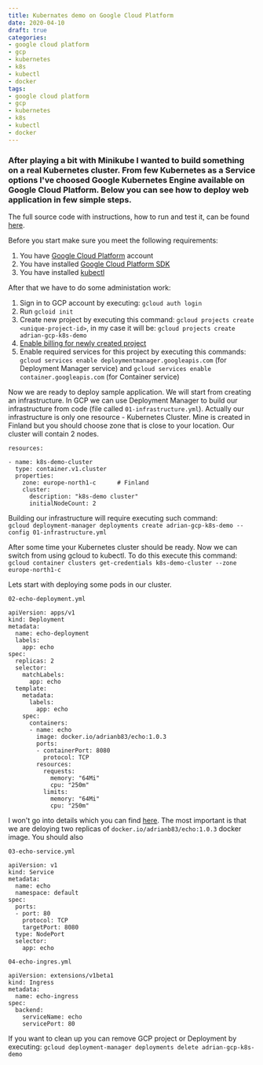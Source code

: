 ```yaml
---
title: Kubernates demo on Google Cloud Platform
date: 2020-04-10
draft: true
categories:
- google cloud platform
- gcp
- kubernetes
- k8s
- kubectl
- docker
tags:
- google cloud platform
- gcp
- kubernetes
- k8s
- kubectl
- docker
---
```


### After playing a bit with Minikube I wanted to build something on a real Kubernetes cluster. From few Kubernetes as a Service options I've choosed Google Kubernetes Engine available on Google Cloud Platform. Below you can see how to deploy web application in few simple steps.

The full source code with instructions, how to run and test it, can be found [here](https://github.com/adrian83/gcp-samples/tree/master/001-kubernetes-demo).

Before you start make sure you meet the following requirements:
1. You have [Google Cloud Platform](https://cloud.google.com/) account
2. You have installed [Google Cloud Platform SDK](https://cloud.google.com/sdk)
3. You have installed [kubectl](https://kubernetes.io/docs/reference/kubectl/overview/) 


After that we have to do some administation work:
1. Sign in to GCP account by executing: `gcloud auth login`
2. Run `gcloid init`
3. Create new project by executing this command: `gcloud projects create <unique-project-id>`, in my case it will be: `gcloud projects create adrian-gcp-k8s-demo`
4. [Enable billing for newly created project](https://support.google.com/googleapi/answer/6158867?hl=en)
5. Enable required services for this project by executing this commands: `gcloud services enable deploymentmanager.googleapis.com` (for Deployment Manager service) and `gcloud services enable container.googleapis.com` (for Container service)


Now we are ready to deploy sample application. 
We will start from creating an infrastructure. In GCP we can use Deployment Manager to build our infrastructure from code (file called `01-infrastructure.yml`). Actually our infrastructure is only one resource - Kubernetes Cluster. Mine is created in Finland but you should choose zone that is close to your location. Our cluster will contain 2 nodes.

```
resources:

- name: k8s-demo-cluster
  type: container.v1.cluster
  properties:
    zone: europe-north1-c      # Finland
    cluster:
      description: "k8s-demo cluster"
      initialNodeCount: 2
```

Building our infrastructure will require executing such command:  
`gcloud deployment-manager deployments create adrian-gcp-k8s-demo --config 01-infrastructure.yml` 

After some time your Kubernetes cluster should be ready. 
Now we can switch from using gcloud to kubectl. To do this execute this command:  
`gcloud container clusters get-credentials k8s-demo-cluster --zone europe-north1-c`

Lets start with deploying some pods in our cluster. 

`02-echo-deployment.yml`

```
apiVersion: apps/v1
kind: Deployment
metadata:
  name: echo-deployment
  labels:
    app: echo
spec:
  replicas: 2
  selector:
    matchLabels:
      app: echo
  template:
    metadata:
      labels:
        app: echo
    spec:
      containers:
      - name: echo
        image: docker.io/adrianb83/echo:1.0.3
        ports:
        - containerPort: 8080
          protocol: TCP
        resources:
          requests:
            memory: "64Mi"
            cpu: "250m"
          limits:
            memory: "64Mi"
            cpu: "250m"
```

I won't go into details which you can find [here](https://kubernetes.io/docs/concepts/workloads/controllers/deployment/). The most important is that we are deloying two replicas of `docker.io/adrianb83/echo:1.0.3` docker image. You should also 

`03-echo-service.yml`

```
apiVersion: v1
kind: Service
metadata:
  name: echo
  namespace: default
spec:
  ports:
  - port: 80
    protocol: TCP
    targetPort: 8080
  type: NodePort
  selector:
    app: echo
```



`04-echo-ingres.yml`

```
apiVersion: extensions/v1beta1
kind: Ingress
metadata:
  name: echo-ingress
spec:
  backend:
    serviceName: echo
    servicePort: 80
```

If you want to clean up you can remove GCP project or Deployment by executing: `gcloud deployment-manager deployments delete adrian-gcp-k8s-demo`